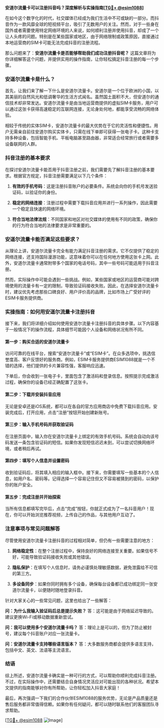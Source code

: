 **安道尔流量卡可以注册抖音吗？深度解析与实操指南[[TG💪+ @esim1088](https://t.me/s/esim1088)]**

在如今这个数字化的时代，社交媒体已经成为我们生活中不可或缺的一部分。而抖音作为一款风靡全球的短视频平台，吸引了无数用户的关注。然而，对于一些身在国外或者需要使用特定网络环境的人来说，如何顺利注册并使用抖音，却成了一个让人头疼的问题。特别是在某些国家或地区，由于网络限制或政策原因，直接通过本地运营商的SIM卡可能无法完成抖音的注册流程。

那么问题来了：**安道尔流量卡是否能够帮助我们成功注册抖音呢？** 这篇文章将为你详细解答这个问题，并提供实用的操作指南，让你轻松搞定抖音注册的每一个步骤。

### 安道尔流量卡是什么？

首先，让我们来了解一下什么是安道尔流量卡。安道尔是一个位于欧洲的小国，以其美丽的自然风光和低调奢华的生活方式闻名。虽然国土面积不大，但安道尔的通信技术却非常发达。安道尔流量卡是由当地运营商提供的虚拟SIM卡服务，用户可以通过这张卡获得高速稳定的互联网连接，无论身处何地，都能享受流畅的网络体验。

相较于传统的实体SIM卡，安道尔流量卡的最大优势在于它的灵活性和便捷性。用户无需亲自前往安道尔购买实体卡，只需在线下单即可获得一张电子卡。这种卡支持多种设备，包括智能手机、平板电脑甚至路由器，非常适合经常旅行或者需要多设备联网的人群。

### 抖音注册的基本要求

在探讨安道尔流量卡能否用于抖音注册之前，我们需要先了解抖音注册的基本要求。根据官方规定，抖音注册需要满足以下几个条件：

1. **有效的手机号码**：这是注册抖音账户的必要条件。系统会向你的手机号发送验证码，以验证你的身份。
   
2. **稳定的网络连接**：注册过程中需要下载抖音应用并进行一系列操作，因此需要一个稳定且快速的网络环境。
   
3. **符合当地法律法规**：不同国家和地区对社交媒体的使用有不同的政策，确保你的行为符合当地的法律要求是非常重要的。

### 安道尔流量卡能否满足这些要求？

从理论上讲，安道尔流量卡完全有能力满足抖音注册的需求。它不仅提供了稳定的网络连接，还支持国际漫游功能，这意味着你可以在任何地方使用这张卡上网。此外，安道尔流量卡通常附带多个国家的电话号码，其中一些号码可能适用于抖音注册。

然而，实际操作中可能会遇到一些挑战。例如，某些国家或地区的运营商可能对跨境使用的流量卡有一定的限制，导致验证码接收失败。因此，在选择安道尔流量卡时，建议优先考虑那些口碑良好、用户评价高的品牌，比如市场上广受好评的ESIM卡服务提供商。

### 实操指南：如何用安道尔流量卡注册抖音

接下来，我们将详细介绍如何使用安道尔流量卡注册抖音的具体步骤。以下内容基于一般情况下的操作流程，具体细节可能因个人设备和网络状况有所不同。

#### 第一步：购买合适的安道尔流量卡

访问可靠的在线平台，搜索“安道尔流量卡”或“ESIM卡”。在众多选项中，挑选信誉度高、客户反馈好的服务商。例如，ESIM卡服务提供商ESIM1088就是一个不错的选择，他们提供的卡片兼容性强，客服响应迅速。

下单后，你会收到一张电子卡，里面包含了激活码和登录信息。按照提示完成激活过程，确保你的设备已经正确配置了这张卡。

#### 第二步：下载并安装抖音应用

无论是安卓还是iOS系统，都可以在各自的官方应用商店中免费下载抖音应用。安装完成后，打开应用，点击“注册”按钮开始创建新账号。

#### 第三步：输入手机号码并获取验证码

在注册页面中，输入你在安道尔流量卡上绑定的有效手机号码。系统会自动向该号码发送一条包含验证码的短信。如果你发现短信迟迟未到，可以尝试切换网络环境，或者稍后再试。

#### 第四步：填写个人信息并设置密码

收到验证码后，将其填入相应的输入框中。接下来，你需要填写一些基本的个人信息，如用户名、密码等。记得选择一个容易记住但又不容易被猜到的密码，以保护你的账户安全。

#### 第五步：完成注册并开始探索

当所有信息都填写完毕后，点击“完成”按钮，你就正式成为了一名抖音用户！现在，你可以开始浏览推荐视频，上传自己的作品，与其他用户互动了。

### 注意事项与常见问题解答

尽管使用安道尔流量卡注册抖音的过程相对简单，但仍有一些需要注意的地方：

1. **网络稳定性**：在整个注册过程中，保持良好的网络连接至关重要。如果信号不好，可能导致验证码接收失败或其他错误。

2. **隐私保护**：在填写个人信息时，请务必谨慎处理敏感数据，避免泄露给不可信的第三方。

3. **多设备同步**：如果你同时拥有多个设备，确保每台设备都已成功绑定同一张安道尔流量卡，以便随时随地登录抖音。

针对大家关心的一些常见问题，这里也给出了一些解答：

**问：为什么我输入验证码后总是提示失败？**
答：这可能是由于网络延迟导致的。建议更换Wi-Fi或移动数据重新尝试。

**问：我可以使用多个安道尔流量卡吗？**
答：理论上是可以的，但为了防止被封号，建议每个抖音账户对应一张流量卡。

**问：安道尔流量卡支持哪些语言版本？**
答：大多数服务商都会提供多语言支持，包括中文、英文、法语等主流语言。

### 结语

综上所述，安道尔流量卡确实是一种可行的方式，可以帮助你顺利完成抖音注册。不过，在实际操作中，还需要结合自身情况灵活应对可能出现的各种状况。希望本文提供的指南能够对你有所帮助，让你轻松加入抖音大家庭！

最后，再次强调一下我们的合作伙伴ESIM1088的服务优势，无论是产品质量还是售后服务都非常值得信赖。如果你有任何疑问，都可以随时联系他们的客服团队寻求帮助。

[[TG💪+ @esim1088](https://t.me/s/esim1088) ![Image](https://i.postimg.cc/4NQfJmqS/Snipaste-2025-05-13-00-14-12.png)]